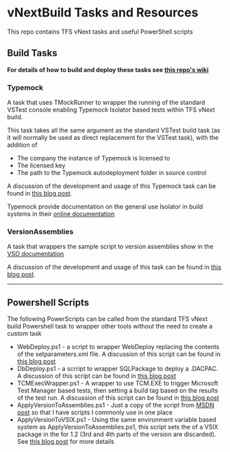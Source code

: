 # vNextBuild Tasks and Resources

This repo contains TFS vNext tasks and useful PowerShell scripts

## Build Tasks ##

**For details of how to build and deploy these tasks see [this repo's wiki](https://github.com/rfennell/vNextBuild/wiki)**

### Typemock ###
A task that uses TMockRunner to wrapper the running of the standard VSTest console enabling Typemock Isolator based tests within TFS vNext build.
 
This task takes all the same argument as the standard VSTest build task (as it will normally be used as direct replacement for the VSTest task), with the addition of

- The company the instance of Typemock is licensed to
- The licensed key
- The path to the Typemock autodeployment folder in source control

A discussion of the development and usage of this Typemock task can be found in [this blog post](http://blogs.blackmarble.co.uk/blogs/rfennell/post/2015/09/08/Running-Typemock-Isolator-based-tests-in-TFS-vNext-build.aspx).

Typemock provide documentation on the general use Isolator in build systems in their [online documentation](http://www.typemock.com/docs?book=Isolator&page=Documentation%2FHtmlDocs%2Fintegratingwiththeserver.htm) 

### VersionAssemblies ###
A task that wrappers the sample script to version assemblies show in the [VSO documentation](https://msdn.microsoft.com/Library/vs/alm/Build/scripts/index
)

A discussion of the development and usage of this task can be found in [this blog post](http://blogs.blackmarble.co.uk/blogs/rfennell/post/2015/11/17/Why-you-need-to-use-vNext-build-tasks-to-share-scripts-between-builds.aspx).

----------

## Powershell Scripts ##
The following PowerScripts can be called from the standard TFS vNext build Powershell task to wrapper other tools without the need to create a custom task
 
- WebDeploy.ps1 - a script to wrapper WebDeploy replacing the contents of the setparameters.xml file. A discussion of this script can be found in [this blog post](http://blogs.blackmarble.co.uk/blogs/rfennell/post/2015/08/21/Using-Release-Management-vNext-templates-when-you-dont-want-to-use-DSC-scripts-A-better-script.aspx)
- DbDeploy.ps1 - a scrript to wrapper SQLPackage to deploy a .DACPAC. A discussion of this script can be found in [this blog post](http://blogs.blackmarble.co.uk/blogs/rfennell/post/2015/06/18/Using-Release-Management-vNext-templates-when-you-dont-want-to-use-DSC-scripts.aspx)
- TCMExecWrapper.ps1 - A wrapper to use TCM.EXE to trigger Microsoft Test Manager based tests, then setting a build tag based on the results of the test run. A discussion of this script can be found in [this blog post](http://blogs.blackmarble.co.uk/blogs/rfennell/post/2015/08/28/An-alternative-to-setting-a-build-quality-on-a-TFS-vNext-build.aspx)
- ApplyVersionToAssemblies.ps1 - Just a copy of the script from [MSDN post](https://msdn.microsoft.com/Library/vs/alm/Build/scripts/index) so that I have scripts I commonly use in one place
- ApplyVersionToVSIX.ps1 - Using the same environment variable based system as ApplyVersionToAssemblies.ps1, this script sets the of a VSIX package in the for 1.2 (3rd and 4th parts of the version are discarded). See [this blog post](http://blogs.blackmarble.co.uk/blogs/rfennell/post/2015/11/10/Versioning-a-VSIX-package-as-part-of-the-TFS-vNext-build-(when-the-source-is-on-GitHub).aspx) for more details
